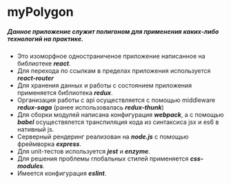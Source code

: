 # myPolygon

##### Данное приложение служит полигоном для применения каких-либо технологий на практике.
* Это изоморфное одностраниченое приложение написанное на библиотеке ***react***.
* Для перехода по ссылкам в пределах приложения используется ***react-router***
* Для хранения данных и работы с состоянием приложения применяется библиотека ***redux***.
* Организация работы с api осуществляется с помощью middleware ***redux-saga*** (ранее использовалась ***redux-thunk***)
* Для сборки модулей написана конфигурация ***webpack***, а с помощью ***babel*** осуществялется транспиляция кода из синтаксиса jsx и es6 в нативный js.
* Серверный рендеринг реализован на ***node.js*** с помощью фреймворка ***express***.
* Для unit-тестов используется ***jest*** и ***enzyme***.
* Для решения проблемы глобальных стилей применяется ***css-modules***.
* Имеется конфигурация ***eslint***.
